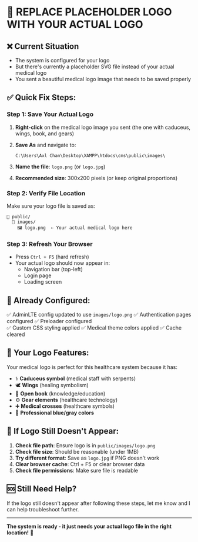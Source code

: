 # 🚨 REPLACE PLACEHOLDER LOGO WITH YOUR ACTUAL LOGO

## ❌ Current Situation
- The system is configured for your logo
- But there's currently a placeholder SVG file instead of your actual medical logo
- You sent a beautiful medical logo image that needs to be saved properly

## ✅ Quick Fix Steps:

### **Step 1: Save Your Actual Logo**

1. **Right-click** on the medical logo image you sent (the one with caduceus, wings, book, and gears)

2. **Save As** and navigate to:
   ```
   C:\Users\Axl Chan\Desktop\XAMPP\htdocs\cms\public\images\
   ```

3. **Name the file**: `logo.png` (or `logo.jpg`)

4. **Recommended size**: 300x200 pixels (or keep original proportions)

### **Step 2: Verify File Location**
Make sure your logo file is saved as:
```
📁 public/
  📁 images/
    🖼️ logo.png  ← Your actual medical logo here
```

### **Step 3: Refresh Your Browser**
- Press `Ctrl + F5` (hard refresh)
- Your actual logo should now appear in:
  - Navigation bar (top-left)
  - Login page
  - Loading screen

## 🔧 **Already Configured:**
✅ AdminLTE config updated to use `images/logo.png`
✅ Authentication pages configured
✅ Preloader configured  
✅ Custom CSS styling applied
✅ Medical theme colors applied
✅ Cache cleared

## 📸 **Your Logo Features:**
Your medical logo is perfect for this healthcare system because it has:
- ⚕️ **Caduceus symbol** (medical staff with serpents) 
- 🕊️ **Wings** (healing symbolism)
- 📖 **Open book** (knowledge/education)
- ⚙️ **Gear elements** (healthcare technology)
- ➕ **Medical crosses** (healthcare symbols)
- 🔵 **Professional blue/gray colors**

## 🚨 **If Logo Still Doesn't Appear:**

1. **Check file path**: Ensure logo is in `public/images/logo.png`
2. **Check file size**: Should be reasonable (under 1MB)
3. **Try different format**: Save as `logo.jpg` if PNG doesn't work
4. **Clear browser cache**: Ctrl + F5 or clear browser data
5. **Check file permissions**: Make sure file is readable

## 🆘 **Still Need Help?**
If the logo still doesn't appear after following these steps, let me know and I can help troubleshoot further.

---

**The system is ready - it just needs your actual logo file in the right location!** 🎯